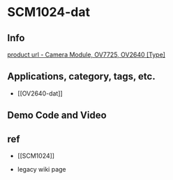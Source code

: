 

# SCM1024-dat 

## Info 
 
[product url - Camera Module, OV7725, OV2640 [Type]](https://www.electrodragon.com/product/ov7725-camera-module/)
 
## Applications, category, tags, etc. 

- [[OV2640-dat]]

## Demo Code and Video
 
## ref 
 
- [[SCM1024]] 
 
- legacy wiki page 
 